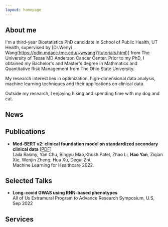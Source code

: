 ```yaml
---
layout: homepage
---
```

## About me
  I'm a third-year Biostatistics PhD cancidate in School of Public Health, UT Health, supervised by [Dr.Wenyi Wang(https://odin.mdacc.tmc.edu/~wwang7/tutorials.html)] from The University of Texas MD Anderson Cancer Center. Prior to my PhD, I obtained my Bachelor's and Master's degree in Mathmatics and Quantitative Risk Management from The Ohio State University. 

  My research interest lies in optimization, high-dimensional data analysis, machine learning techniques and their applications on clinical data. 

  Outside my research, I enjoying hiking and spending time with my dog and cat.

## News

## Publications

- **Med-BERT v2: clinical foundation model on standardized secondary clinical data** [[PDF](https://static1.squarespace.com/static/59d5ac1780bd5ef9c396eda6/t/62e97e4cdcda5d1fe33ff93e/1659469388587/92+MBV2_mlforhc_v4.pdf)] 
  <br>
    Laila Rasmy, Yan Chu, Bingyu Mao,Khush Patel, Zhao Li, **Hao Yan**, Ziqian Xie, Wenjin Zheng, Hua Xu, Degui Zhi. 
  <br>
    Machine Learning for Healthcare 2022.


## Selected Talks

- **Long-covid GWAS using RNN-based phenotypes**
  <br>
    All of Us Extramural Program to Advance Research Symposium, U.S, Sep 2022


## Services
